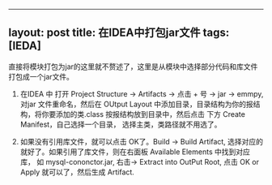 
---
layout: post
title: 在IDEA中打包jar文件 
tags: [IEDA]
---

直接将模块打包为jar的这里就不赘述了，这里是从模块中选择部分代码和库文件打包成一个jar文件。

1. 在IDEA 中 打开 Project Structure -> Artifacts -> 点击 + 号 -> jar -> emmpy, 对jar 文件重命名，然后在 OUtput Layout 中添加目录，目录结构为你的报结构，将你要添加的类.class 按报结构放到目录中，然后点击 下方 Create Manifest，自己选择一个目录， 选择主类，类路径就不用选了。

2. 如果没有引用库文件，就可以点击 OK了。Build -> Build Artifact, 选择对应的就好了。如果引用了库文件，则在右面板 Available Elements 中找到对应库， 如 mysql-cononctor.jar, 右击-> Extract into OutPut Root, 点击 OK or Apply 就可以了，然后生成 Artifact.
